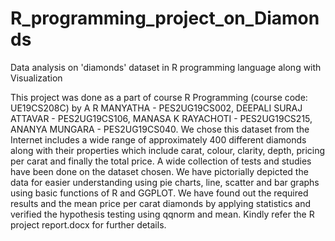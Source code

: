 # R_programming_project_on_Diamonds
Data analysis on 'diamonds' dataset in R programming language along with Visualization 

This project was done as a part of course R Programming (course code: UE19CS208C) by A R MANYATHA - PES2UG19CS002, DEEPALI SURAJ ATTAVAR - PES2UG19CS106, MANASA K RAYACHOTI - PES2UG19CS215, ANANYA MUNGARA - PES2UG19CS040. We chose this dataset from the Internet includes a wide range of approximately 400 different diamonds along with their properties which include carat, colour, clarity, depth, pricing per carat and finally the total price.  A wide collection of tests and studies have been done on the dataset chosen. We have pictorially depicted the data for easier understanding using pie charts, line, scatter and bar graphs using basic functions of R and GGPLOT. We have found out the required results and the mean price per carat diamonds by applying statistics and verified the hypothesis testing using qqnorm and mean.
Kindly refer the R project report.docx for further details.
